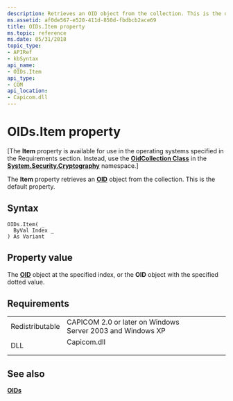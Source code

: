 ```yaml
---
description: Retrieves an OID object from the collection. This is the default property.
ms.assetid: af0de567-e520-411d-850d-fbdbcb2ace69
title: OIDs.Item property
ms.topic: reference
ms.date: 05/31/2018
topic_type:
- APIRef
- kbSyntax
api_name:
- OIDs.Item
api_type:
- COM
api_location:
- Capicom.dll
---
```


# OIDs.Item property

\[The **Item** property is available for use in the operating systems specified in the Requirements section. Instead, use the [**OidCollection Class**](/dotnet/api/system.security.cryptography.oidcollection?view=netcore-3.1) in the [**System.Security.Cryptography**](/dotnet/api/system.security.cryptography?view=dotnet-plat-ext-3.1&preserve-view=true) namespace.\]

The **Item** property retrieves an [**OID**](oid.md) object from the collection. This is the default property.

## Syntax


```VB
OIDs.Item( _
  ByVal Index _
) As Variant
```



## Property value

The [**OID**](oid.md) object at the specified index, or the **OID** object with the specified dotted value.

## Requirements



|                            |                                                                                        |
|----------------------------|----------------------------------------------------------------------------------------|
| Redistributable<br/> | CAPICOM 2.0 or later on Windows Server 2003 and Windows XP<br/>                  |
| DLL<br/>             | <dl> <dt>Capicom.dll</dt> </dl> |



## See also

<dl> <dt>

[**OIDs**](oids.md)
</dt> </dl>

 

 
